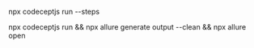 
npx codeceptjs run --steps

npx codeceptjs run && npx allure generate output --clean && npx allure open
